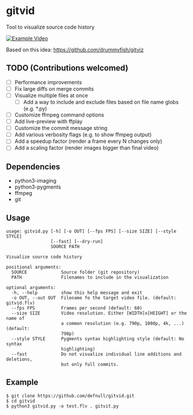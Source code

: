 # gitvid

Tool to visualize source code history

[![Example Video](http://img.youtube.com/vi/FBHdaYsWjk8/2.jpg)](http://www.youtube.com/watch?v=FBHdaYsWjk8)

Based on this idea: https://github.com/drummyfish/gitviz 

## TODO (Contributions welcomed)

  - [ ] Performance improvements
  - [ ] Fix large diffs on merge commits
  - [ ] Visualize multiple files at once
    - [ ] Add a way to include and exclude files based on file name globs (e.g. *.py)
  - [ ] Customize ffmpeg command options
  - [ ] Add live-preview with ffplay
  - [ ] Customize the commit message string
  - [ ] Add various verbosity flags (e.g. to show ffmpeg output)
  - [ ] Add a speedup factor (render a frame every N changes only)
  - [ ] Add a scaling factor (render images bigger than final video)

## Dependencies

  * python3-imaging
  * python3-pygments
  * ffmpeg
  * git

## Usage

    usage: gitvid.py [-h] [-o OUT] [--fps FPS] [--size SIZE] [--style STYLE]
                     [--fast] [--dry-run]
                     SOURCE PATH

    Visualize source code history

    positional arguments:
      SOURCE             Source folder (git repository)
      PATH               Filenames to include in the visualization

    optional arguments:
      -h, --help         show this help message and exit
      -o OUT, --out OUT  Filename fo the target video file. (default: gitvid.flv)
      --fps FPS          Frames per second (default: 60)
      --size SIZE        Video resolution. Either [WIDTH]x[HEIGHT] or the name of
                         a common resolution (e.g. 790p, 1080p, 4k, ...) (default:
                         790p)
      --style STYLE      Pygments syntax highlighting style (default: No syntax
                         highlighting)
      --fast             Do not visualize individual line additions and deletions,
                         but only full commits.

## Example

    $ git clone https://github.com/defnull/gitvid.git
    $ cd gitvid
    $ python3 gitvid.py -o test.flv . gitvit.py 
